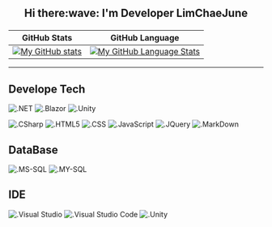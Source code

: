 <h2><p align="center">Hi there:wave:  I'm Developer LimChaeJune</p></h2>

| GitHub Stats | GitHub Language |
| --- | --- |
|[![My GitHub stats](https://github-readme-stats.vercel.app/api?username=LimChaeJune)](https://github.com/anuraghazra/github-readme-stats) | [![My GitHub Language Stats](https://github-readme-stats.vercel.app/api/top-langs/?username=LimChaeJune&langs_count=5)]()|      
---

Develope Tech
---
![.NET](https://img.shields.io/badge/.NET-5C2D91?style=for-the-badge&logo=.net&logoColor=white)
![.Blazor](https://img.shields.io/badge/Blazor-512BD4.svg?&style=for-the-badge&logo=Blazor&logoColor=#512BD4"/>)
![.Unity](https://img.shields.io/badge/Unity-000000?&style=for-the-badge&logo=Unity&logoColor=#000000)      

![.CSharp](	https://img.shields.io/badge/C%23-239120?style=for-the-badge&logo=c-sharp&logoColor=#239120)
![.HTML5](https://img.shields.io/badge/HTML-E34F26?style=for-the-badge&logo=html5&logoColor=#E34F26)
![.CSS](https://img.shields.io/badge/CSS-1572B6?&style=for-the-badge&logo=css3&logoColor=#1572B6)
![.JavaScript](https://img.shields.io/badge/JavaScript-F7DF1E?style=for-the-badge&logo=javascript&logoColor=black)
![.JQuery](https://img.shields.io/badge/jQuery-0769AD?style=for-the-badge&logo=jquery&logoColor=white)
![.MarkDown](https://img.shields.io/badge/MarkDown-000000?style=for-the-badge&logo=MarkDown&logoColor=#000000)

DataBase
---
![.MS-SQL](https://img.shields.io/badge/MSSQL-CC2927?&style=for-the-badge&logo=Microsoft-SQL-Server&logoColor=#CC2927)
![.MY-SQL](https://img.shields.io/badge/MySQL-00000F?style=for-the-badge&logo=mysql&logoColor=white)

IDE
---
![.Visual Studio](https://img.shields.io/badge/Visual%20Studio-5C2D91?&style=for-the-badge&logo=Visual%20Studio&logoColor=#5C2D91)
![.Visual Studio Code](https://img.shields.io/badge/Visual%20Studio%20Code-007ACC?&style=for-the-badge&logo=Visual-Studio-Code&logoColor=#007ACC)
![.Unity](https://img.shields.io/badge/Unity-000000?&style=for-the-badge&logo=Unity&logoColor=#000000)      


